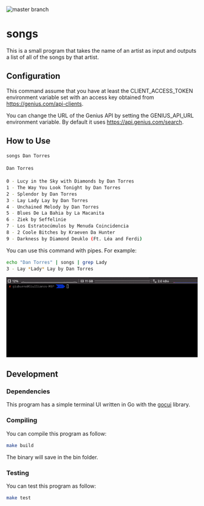 ![master branch](https://github.com/giubueno/songs/workflows/Go/badge.svg)

# songs

This is a small program that takes the name of an artist as input and outputs a list of all of the songs by that artist.

## Configuration

This command assume that you have at least the CLIENT_ACCESS_TOKEN environment variable set with an access key obtained from https://genius.com/api-clients.

You can change the URL of the Genius API by setting the GENIUS_API_URL environment variable. By default it uses https://api.genius.com/search.

## How to Use

```bash
songs Dan Torres

Dan Torres

0 - Lucy in the Sky with Diamonds by Dan Torres
1 - The Way You Look Tonight by Dan Torres
2 - Splendor by Dan Torres
3 - Lay Lady Lay by Dan Torres
4 - Unchained Melody by Dan Torres
5 - Blues De La Bahia by La Macanita
6 - Ziek by Seffelinie
7 - Los Estratocúmulos by Menuda Coincidencia
8 - 2 Coole Bitches by Kraeven Da Hunter
9 - Darkness by Diamond Deuklo (Ft. Léa and Ferdi)
```

You can use this command with pipes. For example:

```bash
echo "Dan Torres" | songs | grep Lady
3 - Lay *Lady* Lay by Dan Torres
```

![usage](docs/usage.gif "How to use this command")

## Development

### Dependencies

This program has a simple terminal UI written in Go with the [gocui](https://github.com/jroimartin/gocui) library.

### Compiling

You can compile this program as follow:

```bash
make build
```

The binary will save in the bin folder.

### Testing

You can test this program as follow:

```bash
make test
```
